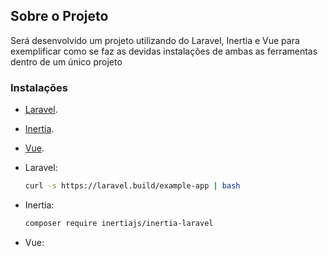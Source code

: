 
## Sobre o Projeto

Será desenvolvido um projeto utilizando do Laravel, Inertia e Vue para exemplificar como se faz as devidas instalações de ambas as ferramentas dentro de um único projeto

### Instalações
- [Laravel](https://laravel.com/docs/11.x).
- [Inertia](https://inertiajs.com).
- [Vue](https://vuejs.org).


-   Laravel:
    ````bash
    curl -s https://laravel.build/example-app | bash

- Inertia:
    ````bash
  composer require inertiajs/inertia-laravel

- Vue:
    ````bash
  
